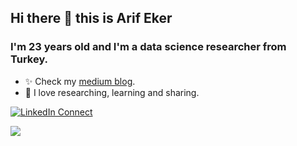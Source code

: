   ## Hi there 👋 this is Arif Eker
  ### I'm 23 years old and I'm a data science researcher from Turkey.
* ✨ Check my [medium blog](https://medium.com/@arifeker).
* 🌱 I love researching, learning and sharing. 

[![LinkedIn Connect](https://img.shields.io/badge/%20-Connect-black?color=14171A&labelColor=212121&logo=linkedin&logoColor=ffcc80)](https://www.linkedin.com/in/arifeker/)

<img src="https://github-readme-stats.vercel.app/api?username=arif-eker&&show_icons=true&title_color=#263238&icon_color=bb2acf&text_color=#263238&bg_color=#CFD8DC">
